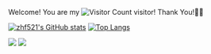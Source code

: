 
Welcome! You are my ![Visitor Count](https://profile-counter.glitch.me/zhf521/count.svg) visitor! Thank You!🎉🎉

[![zhf521's GitHub stats](https://github-readme-stats.vercel.app/api?username=zhf521&show_icons=true&theme=tokyonight)](https://github.com/anuraghazra/github-readme-stats)
[![Top Langs](https://github-readme-stats.vercel.app/api/top-langs/?username=anuraghazra&layout=compact&theme=tokyonight)](https://github.com/anuraghazra/github-readme-stats)

![](https://visitor-badge.glitch.me/badge?page_id=zhf521.readme)
![](http://antzuhl.cn:4000/get/@zhf521.readme)
